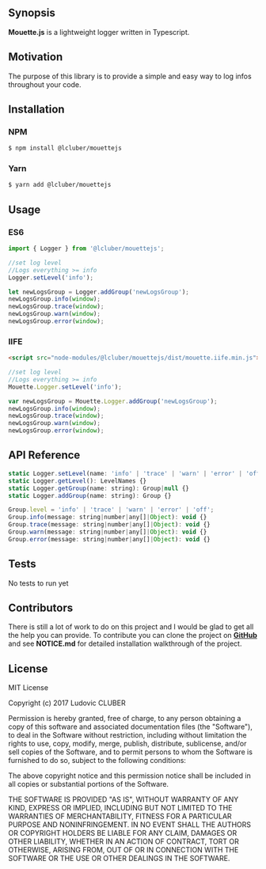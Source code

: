 ## Synopsis

**Mouette.js** is a lightweight logger written in Typescript.

## Motivation

The purpose of this library is to provide a simple and easy way to log infos throughout your code.

## Installation

### NPM

```bash
$ npm install @lcluber/mouettejs
```

### Yarn

```bash
$ yarn add @lcluber/mouettejs
```

## Usage

### ES6

```javascript
import { Logger } from '@lcluber/mouettejs';

//set log level
//Logs everything >= info
Logger.setLevel('info');

let newLogsGroup = Logger.addGroup('newLogsGroup');
newLogsGroup.info(window);
newLogsGroup.trace(window);
newLogsGroup.warn(window);
newLogsGroup.error(window);

```

### IIFE

```html
<script src="node-modules/@lcluber/mouettejs/dist/mouette.iife.min.js"></script>
```

```javascript
//set log level
//Logs everything >= info
Mouette.Logger.setLevel('info');

var newLogsGroup = Mouette.Logger.addGroup('newLogsGroup');
newLogsGroup.info(window);
newLogsGroup.trace(window);
newLogsGroup.warn(window);
newLogsGroup.error(window);

```

## API Reference

```javascript
static Logger.setLevel(name: 'info' | 'trace' | 'warn' | 'error' | 'off'): void {}
static Logger.getLevel(): LevelNames {}
static Logger.getGroup(name: string): Group|null {}
static Logger.addGroup(name: string): Group {}

Group.level = 'info' | 'trace' | 'warn' | 'error' | 'off';
Group.info(message: string|number|any[]|Object): void {}
Group.trace(message: string|number|any[]|Object): void {}
Group.warn(message: string|number|any[]|Object): void {}
Group.error(message: string|number|any[]|Object): void {}

```

## Tests

No tests to run yet

## Contributors

There is still a lot of work to do on this project and I would be glad to get all the help you can provide.
To contribute you can clone the project on **[GitHub](https://github.com/LCluber/Mouette.js)** and see  **NOTICE.md** for detailed installation walkthrough of the project.

## License

MIT License

Copyright (c) 2017 Ludovic CLUBER

Permission is hereby granted, free of charge, to any person obtaining a copy
of this software and associated documentation files (the "Software"), to deal
in the Software without restriction, including without limitation the rights
to use, copy, modify, merge, publish, distribute, sublicense, and/or sell
copies of the Software, and to permit persons to whom the Software is
furnished to do so, subject to the following conditions:

The above copyright notice and this permission notice shall be included in all
copies or substantial portions of the Software.

THE SOFTWARE IS PROVIDED "AS IS", WITHOUT WARRANTY OF ANY KIND, EXPRESS OR
IMPLIED, INCLUDING BUT NOT LIMITED TO THE WARRANTIES OF MERCHANTABILITY,
FITNESS FOR A PARTICULAR PURPOSE AND NONINFRINGEMENT. IN NO EVENT SHALL THE
AUTHORS OR COPYRIGHT HOLDERS BE LIABLE FOR ANY CLAIM, DAMAGES OR OTHER
LIABILITY, WHETHER IN AN ACTION OF CONTRACT, TORT OR OTHERWISE, ARISING FROM,
OUT OF OR IN CONNECTION WITH THE SOFTWARE OR THE USE OR OTHER DEALINGS IN THE
SOFTWARE.
